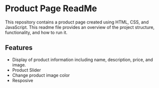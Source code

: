 # Product Page ReadMe

This repository contains a product page created using HTML, CSS, and JavaScript. This readme file provides an overview of the project structure, functionality, and how to run it.

## Features

- Display of product information including name, description, price, and image.
- Product Slider
- Change product image color
- Resposive

